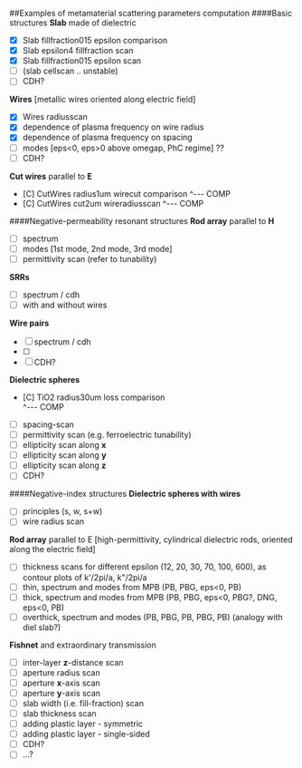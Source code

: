 
##Examples of metamaterial scattering parameters computation
####Basic structures
__Slab__ made of dielectric
 * [x] Slab fillfraction015 epsilon comparison 
 * [x] Slab epsilon4 fillfraction scan
 * [x] Slab fillfraction015 epsilon scan
 * [ ] (slab cellscan .. unstable)
 * [ ] CDH?

__Wires__ [metallic wires oriented along electric field]
 * [x] Wires radiusscan
 * [x] dependence of plasma frequency on wire radius
 * [x] dependence of plasma frequency on spacing
 * [ ] modes [eps<0, eps>0 above omegap, PhC regime] ??
 * [ ] CDH?

__Cut wires__  parallel to __E__
 * [C] CutWires radius1um wirecut comparison
																^--- COMP
 * [C] CutWires cut2um wireradiusscan
																^--- COMP


####Negative-permeability resonant structures
__Rod array__ parallel to __H__
 * [ ] spectrum
 * [ ] modes [1st mode, 2nd mode, 3rd mode]
 * [ ] permittivity scan (refer to tunability)

__SRRs__ 
 * [ ] spectrum / cdh
 * [ ] with and without wires

__Wire pairs__ 
 * [ ] spectrum / cdh
 * [ ] 
 * [ ] CDH?

__Dielectric spheres__ 
 * [C] TiO2 radius30um loss comparison							
																^--- COMP
 * [ ] spacing-scan
 * [ ] permittivity scan (e.g. ferroelectric tunability)
 * [ ] ellipticity scan along __x__
 * [ ] ellipticity scan along __y__
 * [ ] ellipticity scan along __z__
 * [ ] CDH?

####Negative-index structures
__Dielectric spheres with wires__ 
 * [ ] principles (s, w, s+w)
 * [ ] wire radius scan

__Rod array__ parallel to E 
 [high-permittivity, cylindrical dielectric rods, oriented along the electric field]
 * [ ] thickness scans for different epsilon (12, 20, 30, 70, 100, 600), as contour plots of k'/2pi/a, k"/2pi/a
 * [ ] thin, spectrum and modes from MPB (PB, PBG, eps<0, PB)
 * [ ] thick, spectrum and modes from MPB (PB, PBG, eps<0, PBG?, DNG, eps<0, PB)
 * [ ] overthick, spectrum and modes (PB, PBG, PB, PBG, PB)
	 (analogy with diel slab?)

__Fishnet__ and extraordinary transmission
 * [ ] inter-layer __z__-distance scan
 * [ ] aperture radius scan
 * [ ] aperture __x__-axis scan
 * [ ] aperture __y__-axis scan
 * [ ] slab width (i.e. fill-fraction) scan
 * [ ] slab thickness scan
 * [ ] adding plastic layer - symmetric
 * [ ] adding plastic layer - single-sided
 * [ ] CDH?
 * [ ] ...?
